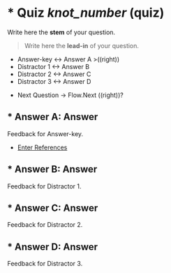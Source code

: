 # * Quiz _knot_number_ (quiz)

Write here the **stem** of your question.

> Write here the **lead-in** of your question.
+ Answer-key <-> Answer A >((right))
+ Distractor 1 <-> Answer B
+ Distractor 2 <-> Answer C
+ Distractor 3 <-> Answer D

* Next Question -> Flow.Next ((right))?

## * Answer A: Answer

Feedback for Answer-key.

* [Enter References](References)

## * Answer B: Answer

Feedback for Distractor 1.

## * Answer C: Answer

Feedback for Distractor 2.

## * Answer D: Answer

Feedback for Distractor 3.
